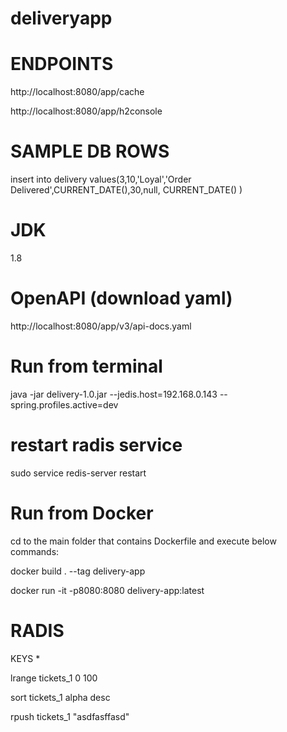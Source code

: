 # deliveryapp

ENDPOINTS
==========
http://localhost:8080/app/cache

http://localhost:8080/app/h2console

SAMPLE DB ROWS
==============
insert into delivery 
values(3,10,'Loyal','Order Delivered',CURRENT_DATE(),30,null, CURRENT_DATE() )

JDK
===
1.8



OpenAPI (download yaml)
=======================

http://localhost:8080/app/v3/api-docs.yaml



Run from terminal
=================

java -jar delivery-1.0.jar --jedis.host=192.168.0.143 --spring.profiles.active=dev

restart radis service
=====================

sudo service redis-server restart

Run from Docker
===============

cd to the main folder that contains Dockerfile and execute below commands:
 

docker build . --tag delivery-app

docker run -it -p8080:8080 delivery-app:latest 

RADIS
=====
KEYS *

lrange tickets_1 0 100

sort tickets_1 alpha desc

rpush tickets_1 "asdfasffasd"

 
